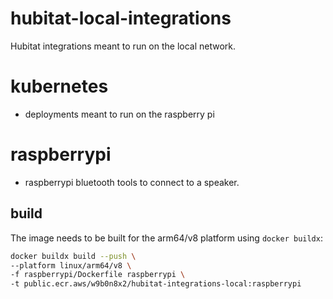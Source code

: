 # hubitat-local-integrations
Hubitat integrations meant to run on the local network.

# kubernetes
- deployments meant to run on the raspberry pi

# raspberrypi
- raspberrypi bluetooth tools to connect to a speaker.

## build
The image needs to be built for the arm64/v8 platform using `docker buildx`:

```bash
docker buildx build --push \
--platform linux/arm64/v8 \
-f raspberrypi/Dockerfile raspberrypi \
-t public.ecr.aws/w9b0n8x2/hubitat-integrations-local:raspberrypi
```
